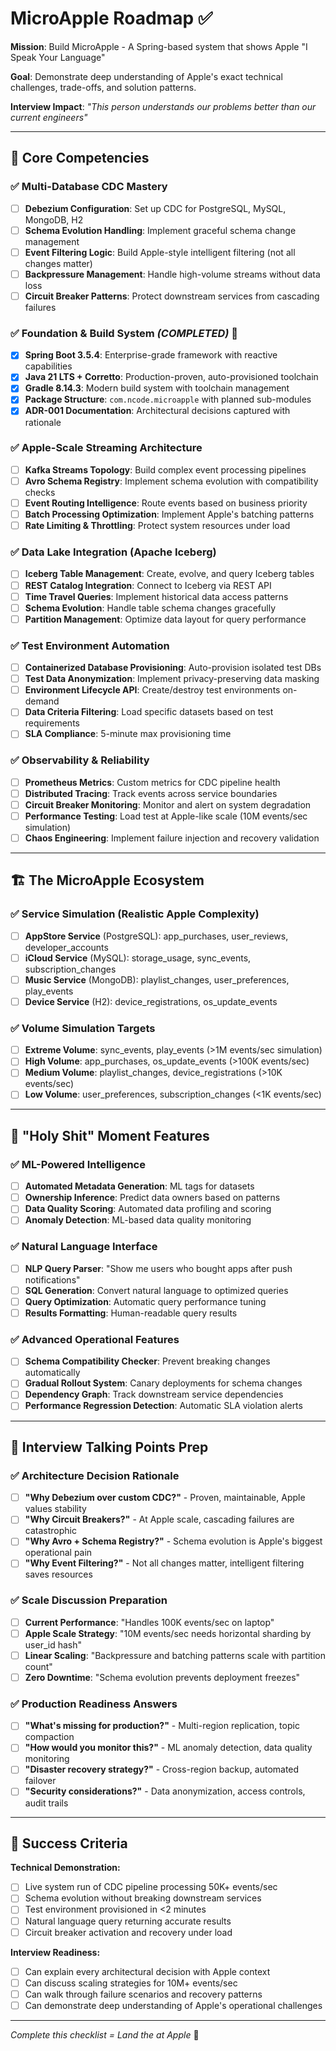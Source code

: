 # MicroApple Roadmap ✅

**Mission**: Build MicroApple - A Spring-based system that shows Apple "I Speak Your Language"

**Goal**: Demonstrate deep understanding of Apple's exact technical challenges, trade-offs, and solution patterns.

**Interview Impact**: *"This person understands our problems better than our current engineers"*

---

## 🎯 Core Competencies

### ✅ Multi-Database CDC Mastery
- [ ] **Debezium Configuration**: Set up CDC for PostgreSQL, MySQL, MongoDB, H2
- [ ] **Schema Evolution Handling**: Implement graceful schema change management
- [ ] **Event Filtering Logic**: Build Apple-style intelligent filtering (not all changes matter)
- [ ] **Backpressure Management**: Handle high-volume streams without data loss
- [ ] **Circuit Breaker Patterns**: Protect downstream services from cascading failures

### ✅ **Foundation & Build System** *(COMPLETED)* 🎯
- [x] **Spring Boot 3.5.4**: Enterprise-grade framework with reactive capabilities
- [x] **Java 21 LTS + Corretto**: Production-proven, auto-provisioned toolchain
- [x] **Gradle 8.14.3**: Modern build system with toolchain management
- [x] **Package Structure**: `com.ncode.microapple` with planned sub-modules
- [x] **ADR-001 Documentation**: Architectural decisions captured with rationale

### ✅ Apple-Scale Streaming Architecture  
- [ ] **Kafka Streams Topology**: Build complex event processing pipelines
- [ ] **Avro Schema Registry**: Implement schema evolution with compatibility checks
- [ ] **Event Routing Intelligence**: Route events based on business priority
- [ ] **Batch Processing Optimization**: Implement Apple's batching patterns
- [ ] **Rate Limiting & Throttling**: Protect system resources under load

### ✅ Data Lake Integration (Apache Iceberg)
- [ ] **Iceberg Table Management**: Create, evolve, and query Iceberg tables
- [ ] **REST Catalog Integration**: Connect to Iceberg via REST API
- [ ] **Time Travel Queries**: Implement historical data access patterns
- [ ] **Schema Evolution**: Handle table schema changes gracefully
- [ ] **Partition Management**: Optimize data layout for query performance

### ✅ Test Environment Automation
- [ ] **Containerized Database Provisioning**: Auto-provision isolated test DBs
- [ ] **Test Data Anonymization**: Implement privacy-preserving data masking
- [ ] **Environment Lifecycle API**: Create/destroy test environments on-demand
- [ ] **Data Criteria Filtering**: Load specific datasets based on test requirements
- [ ] **SLA Compliance**: 5-minute max provisioning time

### ✅ Observability & Reliability
- [ ] **Prometheus Metrics**: Custom metrics for CDC pipeline health
- [ ] **Distributed Tracing**: Track events across service boundaries  
- [ ] **Circuit Breaker Monitoring**: Monitor and alert on system degradation
- [ ] **Performance Testing**: Load test at Apple-like scale (10M events/sec simulation)
- [ ] **Chaos Engineering**: Implement failure injection and recovery validation

---

## 🏗️ The MicroApple Ecosystem

### ✅ Service Simulation (Realistic Apple Complexity)
- [ ] **AppStore Service** (PostgreSQL): app_purchases, user_reviews, developer_accounts
- [ ] **iCloud Service** (MySQL): storage_usage, sync_events, subscription_changes  
- [ ] **Music Service** (MongoDB): playlist_changes, user_preferences, play_events
- [ ] **Device Service** (H2): device_registrations, os_update_events

### ✅ Volume Simulation Targets
- [ ] **Extreme Volume**: sync_events, play_events (>1M events/sec simulation)
- [ ] **High Volume**: app_purchases, os_update_events (>100K events/sec)
- [ ] **Medium Volume**: playlist_changes, device_registrations (>10K events/sec)
- [ ] **Low Volume**: user_preferences, subscription_changes (<1K events/sec)

---

## 🚀 "Holy Shit" Moment Features

### ✅ ML-Powered Intelligence
- [ ] **Automated Metadata Generation**: ML tags for datasets
- [ ] **Ownership Inference**: Predict data owners based on patterns
- [ ] **Data Quality Scoring**: Automated data profiling and scoring
- [ ] **Anomaly Detection**: ML-based data quality monitoring

### ✅ Natural Language Interface  
- [ ] **NLP Query Parser**: "Show me users who bought apps after push notifications"
- [ ] **SQL Generation**: Convert natural language to optimized queries
- [ ] **Query Optimization**: Automatic query performance tuning
- [ ] **Results Formatting**: Human-readable query results

### ✅ Advanced Operational Features
- [ ] **Schema Compatibility Checker**: Prevent breaking changes automatically
- [ ] **Gradual Rollout System**: Canary deployments for schema changes
- [ ] **Dependency Graph**: Track downstream service dependencies
- [ ] **Performance Regression Detection**: Automatic SLA violation alerts

---

## 💪 Interview Talking Points Prep

### ✅ Architecture Decision Rationale
- [ ] **"Why Debezium over custom CDC?"** - Proven, maintainable, Apple values stability
- [ ] **"Why Circuit Breakers?"** - At Apple scale, cascading failures are catastrophic  
- [ ] **"Why Avro + Schema Registry?"** - Schema evolution is Apple's biggest operational pain
- [ ] **"Why Event Filtering?"** - Not all changes matter, intelligent filtering saves resources

### ✅ Scale Discussion Preparation
- [ ] **Current Performance**: "Handles 100K events/sec on laptop"
- [ ] **Apple Scale Strategy**: "10M events/sec needs horizontal sharding by user_id hash"
- [ ] **Linear Scaling**: "Backpressure and batching patterns scale with partition count"
- [ ] **Zero Downtime**: "Schema evolution prevents deployment freezes"

### ✅ Production Readiness Answers
- [ ] **"What's missing for production?"** - Multi-region replication, topic compaction
- [ ] **"How would you monitor this?"** - ML anomaly detection, data quality monitoring
- [ ] **"Disaster recovery strategy?"** - Cross-region backup, automated failover
- [ ] **"Security considerations?"** - Data anonymization, access controls, audit trails

---

## 🎯 Success Criteria

**Technical Demonstration:**
- [ ] Live system run of CDC pipeline processing 50K+ events/sec
- [ ] Schema evolution without breaking downstream services
- [ ] Test environment provisioned in <2 minutes
- [ ] Natural language query returning accurate results
- [ ] Circuit breaker activation and recovery under load

**Interview Readiness:**
- [ ] Can explain every architectural decision with Apple context
- [ ] Can discuss scaling strategies for 10M+ events/sec  
- [ ] Can walk through failure scenarios and recovery patterns
- [ ] Can demonstrate deep understanding of Apple's operational challenges

---

*Complete this checklist = Land the at Apple* 🍎 
